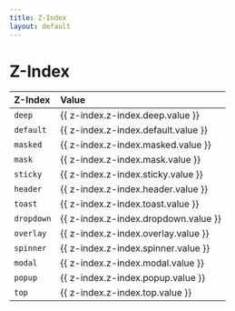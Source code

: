 ```yaml
---
title: Z-Index
layout: default
---
```


# Z-Index

| Z-Index | Value |
| :--- | :--- |
| `deep` | {{ z-index.z-index.deep.value }} |
| `default` | {{ z-index.z-index.default.value }} |
| `masked` | {{ z-index.z-index.masked.value }} |
| `mask` | {{ z-index.z-index.mask.value }} |
| `sticky` | {{ z-index.z-index.sticky.value }} |
| `header` | {{ z-index.z-index.header.value }} |
| `toast` | {{ z-index.z-index.toast.value }} |
| `dropdown` | {{ z-index.z-index.dropdown.value }} |
| `overlay` | {{ z-index.z-index.overlay.value }} |
| `spinner` | {{ z-index.z-index.spinner.value }} |
| `modal` | {{ z-index.z-index.modal.value }} |
| `popup` | {{ z-index.z-index.popup.value }} |
| `top` | {{ z-index.z-index.top.value }} |
